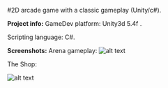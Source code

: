 #2D arcade game with a classic gameplay (Unity/c#).

**Project info:**
GameDev platform: Unity3d 5.4f .

Scripting language: C#.

**Screenshots:**
Arena gameplay:
![alt text](https://cloud.githubusercontent.com/assets/10260469/21293776/7f537e20-c536-11e6-80bf-aa5b86270abe.JPG)

The Shop:

![alt text](https://cloud.githubusercontent.com/assets/10260469/21293780/a449c2fc-c536-11e6-94c6-c846cf6adfb0.JPG)
